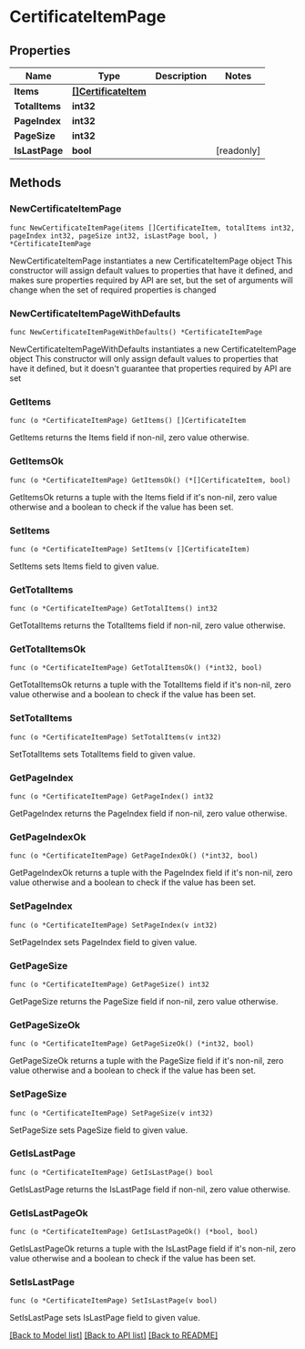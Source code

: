# CertificateItemPage

## Properties

Name | Type | Description | Notes
------------ | ------------- | ------------- | -------------
**Items** | [**[]CertificateItem**](CertificateItem.md) |  | 
**TotalItems** | **int32** |  | 
**PageIndex** | **int32** |  | 
**PageSize** | **int32** |  | 
**IsLastPage** | **bool** |  | [readonly] 

## Methods

### NewCertificateItemPage

`func NewCertificateItemPage(items []CertificateItem, totalItems int32, pageIndex int32, pageSize int32, isLastPage bool, ) *CertificateItemPage`

NewCertificateItemPage instantiates a new CertificateItemPage object
This constructor will assign default values to properties that have it defined,
and makes sure properties required by API are set, but the set of arguments
will change when the set of required properties is changed

### NewCertificateItemPageWithDefaults

`func NewCertificateItemPageWithDefaults() *CertificateItemPage`

NewCertificateItemPageWithDefaults instantiates a new CertificateItemPage object
This constructor will only assign default values to properties that have it defined,
but it doesn't guarantee that properties required by API are set

### GetItems

`func (o *CertificateItemPage) GetItems() []CertificateItem`

GetItems returns the Items field if non-nil, zero value otherwise.

### GetItemsOk

`func (o *CertificateItemPage) GetItemsOk() (*[]CertificateItem, bool)`

GetItemsOk returns a tuple with the Items field if it's non-nil, zero value otherwise
and a boolean to check if the value has been set.

### SetItems

`func (o *CertificateItemPage) SetItems(v []CertificateItem)`

SetItems sets Items field to given value.


### GetTotalItems

`func (o *CertificateItemPage) GetTotalItems() int32`

GetTotalItems returns the TotalItems field if non-nil, zero value otherwise.

### GetTotalItemsOk

`func (o *CertificateItemPage) GetTotalItemsOk() (*int32, bool)`

GetTotalItemsOk returns a tuple with the TotalItems field if it's non-nil, zero value otherwise
and a boolean to check if the value has been set.

### SetTotalItems

`func (o *CertificateItemPage) SetTotalItems(v int32)`

SetTotalItems sets TotalItems field to given value.


### GetPageIndex

`func (o *CertificateItemPage) GetPageIndex() int32`

GetPageIndex returns the PageIndex field if non-nil, zero value otherwise.

### GetPageIndexOk

`func (o *CertificateItemPage) GetPageIndexOk() (*int32, bool)`

GetPageIndexOk returns a tuple with the PageIndex field if it's non-nil, zero value otherwise
and a boolean to check if the value has been set.

### SetPageIndex

`func (o *CertificateItemPage) SetPageIndex(v int32)`

SetPageIndex sets PageIndex field to given value.


### GetPageSize

`func (o *CertificateItemPage) GetPageSize() int32`

GetPageSize returns the PageSize field if non-nil, zero value otherwise.

### GetPageSizeOk

`func (o *CertificateItemPage) GetPageSizeOk() (*int32, bool)`

GetPageSizeOk returns a tuple with the PageSize field if it's non-nil, zero value otherwise
and a boolean to check if the value has been set.

### SetPageSize

`func (o *CertificateItemPage) SetPageSize(v int32)`

SetPageSize sets PageSize field to given value.


### GetIsLastPage

`func (o *CertificateItemPage) GetIsLastPage() bool`

GetIsLastPage returns the IsLastPage field if non-nil, zero value otherwise.

### GetIsLastPageOk

`func (o *CertificateItemPage) GetIsLastPageOk() (*bool, bool)`

GetIsLastPageOk returns a tuple with the IsLastPage field if it's non-nil, zero value otherwise
and a boolean to check if the value has been set.

### SetIsLastPage

`func (o *CertificateItemPage) SetIsLastPage(v bool)`

SetIsLastPage sets IsLastPage field to given value.



[[Back to Model list]](../README.md#documentation-for-models) [[Back to API list]](../README.md#documentation-for-api-endpoints) [[Back to README]](../README.md)


